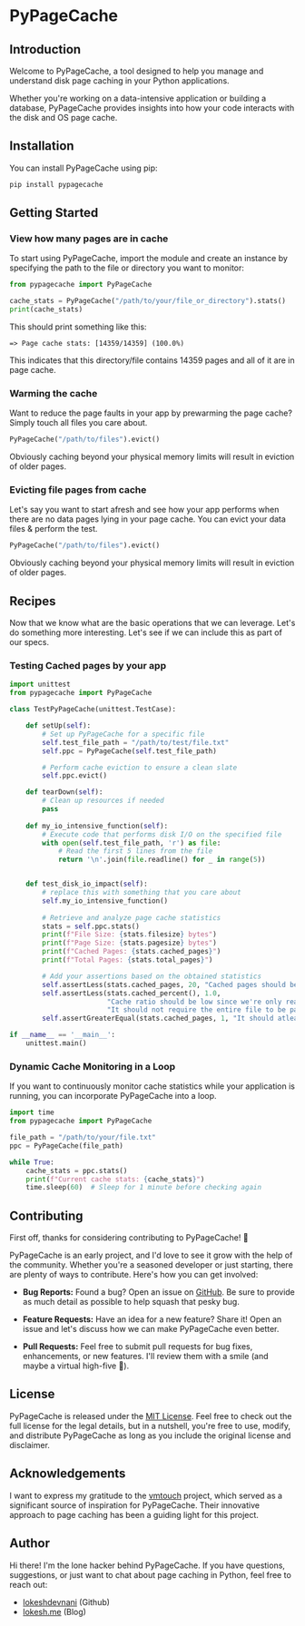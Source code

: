 # PyPageCache

## Introduction

Welcome to PyPageCache, a tool designed to help you manage and understand disk page caching in your Python applications. 

Whether you're working on a data-intensive application or building a database, PyPageCache provides insights into how your code interacts with the disk and OS page cache.

## Installation

You can install PyPageCache using pip:

```bash
pip install pypagecache
```

## Getting Started

### View how many pages are in cache
To start using PyPageCache, import the module and create an instance by specifying the path to the file or directory you want to monitor:

```python
from pypagecache import PyPageCache

cache_stats = PyPageCache("/path/to/your/file_or_directory").stats()
print(cache_stats)
```
This should print something like this:
```text
=> Page cache stats: [14359/14359] (100.0%)
```
This indicates that this directory/file contains 14359 pages and all of it are in page cache.


### Warming the cache
Want to reduce the page faults in your app by prewarming the page cache? 
Simply touch all files you care about. 
```python
PyPageCache("/path/to/files").evict()
```
Obviously caching beyond your physical memory limits will result in eviction of older pages. 


### Evicting file pages from cache
Let's say you want to start afresh and see how your app performs when there are no data pages lying in your page cache. You can evict your data files & perform the test.

```python
PyPageCache("/path/to/files").evict()
```
Obviously caching beyond your physical memory limits will result in eviction of older pages. 


## Recipes

Now that we know what are the basic operations that we can leverage. Let's do something more interesting.
Let's see if we can include this as part of our specs.

### Testing Cached pages by your app
```python
import unittest
from pypagecache import PyPageCache

class TestPyPageCache(unittest.TestCase):

    def setUp(self):
        # Set up PyPageCache for a specific file
        self.test_file_path = "/path/to/test/file.txt"
        self.ppc = PyPageCache(self.test_file_path)

        # Perform cache eviction to ensure a clean slate
        self.ppc.evict()

    def tearDown(self):
        # Clean up resources if needed
        pass
    
    def my_io_intensive_function(self):
        # Execute code that performs disk I/O on the specified file
        with open(self.test_file_path, 'r') as file:
            # Read the first 5 lines from the file
            return '\n'.join(file.readline() for _ in range(5))


    def test_disk_io_impact(self):
        # replace this with something that you care about
        self.my_io_intensive_function()
        
        # Retrieve and analyze page cache statistics
        stats = self.ppc.stats()
        print(f"File Size: {stats.filesize} bytes")
        print(f"Page Size: {stats.pagesize} bytes")
        print(f"Cached Pages: {stats.cached_pages}")
        print(f"Total Pages: {stats.total_pages}")

        # Add your assertions based on the obtained statistics
        self.assertLess(stats.cached_pages, 20, "Cached pages should be under 20 for a data read")
        self.assertLess(stats.cached_percent(), 1.0, 
                        "Cache ratio should be low since we're only reading top 5 lines." + 
                        "It should not require the entire file to be paged")
        self.assertGreaterEqual(stats.cached_pages, 1, "It should atleast read 1 page")

if __name__ == '__main__':
    unittest.main()
```

### Dynamic Cache Monitoring in a Loop
If you want to continuously monitor cache statistics while your application is running, you can incorporate PyPageCache into a loop.

```python
import time
from pypagecache import PyPageCache

file_path = "/path/to/your/file.txt"
ppc = PyPageCache(file_path)

while True:
    cache_stats = ppc.stats()
    print(f"Current cache stats: {cache_stats}")
    time.sleep(60)  # Sleep for 1 minute before checking again
```

## Contributing
First off, thanks for considering contributing to PyPageCache! 👏

PyPageCache is an early project, and I'd love to see it grow with the help of the community. Whether you're a seasoned developer or just starting, there are plenty of ways to contribute. Here's how you can get involved:

- **Bug Reports:** Found a bug? Open an issue on [GitHub](https://github.com/lokeshdevnani/pypagecache/issues). Be sure to provide as much detail as possible to help squash that pesky bug.

- **Feature Requests:** Have an idea for a new feature? Share it! Open an issue and let's discuss how we can make PyPageCache even better.

- **Pull Requests:** Feel free to submit pull requests for bug fixes, enhancements, or new features. I'll review them with a smile (and maybe a virtual high-five 🙌).


## License

PyPageCache is released under the [MIT License](https://opensource.org/licenses/MIT). Feel free to check out the full license for the legal details, but in a nutshell, you're free to use, modify, and distribute PyPageCache as long as you include the original license and disclaimer.

## Acknowledgements
I want to express my gratitude to the [vmtouch](https://hoytech.com/vmtouch/) project, which served as a significant source of inspiration for PyPageCache. Their innovative approach to page caching has been a guiding light for this project.

## Author
Hi there! I'm the lone hacker behind PyPageCache. If you have questions, suggestions, or just want to chat about page caching in Python, feel free to reach out:

- [lokeshdevnani](https://github.com/lokeshdevnani) (Github)
- [lokesh.me](https://lokesh.me) (Blog)

